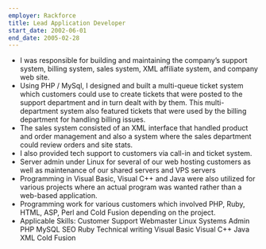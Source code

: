 ```yaml
---
employer: Rackforce
title: Lead Application Developer
start_date: 2002-06-01
end_date: 2005-02-28
---
```


- I was responsible for building and maintaining the company’s support system, billing system, sales system, XML affiliate system, and company web site.
- Using PHP / MySql, I designed and built a multi-queue ticket system which customers could use to create tickets that were posted to the support department and in turn dealt with by them. This multi-department system also featured tickets that were used by the billing department for handling billing issues.
- The sales system consisted of an XML interface that handled product and order management and also a system where the sales department could review orders and site stats.
- I also provided tech support to customers via call-in and ticket system.
- Server admin under Linux for several of our web hosting customers as well as maintenance of our shared servers and VPS servers
- Programming in Visual Basic, Visual C++ and Java were also utilized for various projects where an actual program was wanted rather than a web-based application.
- Programming work for various customers which involved PHP, Ruby, HTML, ASP, Perl and Cold Fusion depending on the project.
- Applicable Skills: Customer Support  Webmaster  Linux Systems Admin  PHP  MySQL  SEO Ruby  Technical writing  Visual Basic  Visual C++  Java  XML  Cold Fusion
